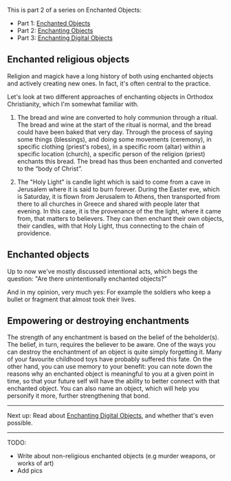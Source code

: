 This is part 2 of a series on Enchanted Objects:
* Part 1: [Enchanted Objects](Enchanted%20Objects.md)
* Part 2: [Enchanting Objects](Enchanting%20Objects.md)
* Part 3: [Enchanting Digital Objects](Enchanting%20Digital%20Objects.md)

## Enchanted religious objects

Religion and magick have a long history of both using enchanted objects and actively creating new ones. In fact, it's often central to the practice.

Let's look at two different approaches of enchanting objects in Orthodox Christianity, which I'm somewhat familiar with.

1. The bread and wine are converted to holy communion through a ritual. The bread and wine at the start of the ritual is normal, and the bread could have been baked that very day. Through the process of saying some things (blessings), and doing some movements (ceremony), in specific clothing (priest's robes), in a specific room (altar) within a specific location (church), a specific person of the religion (priest) enchants this bread. The bread has thus been enchanted and converted to the “body of Christ”.

2. The "Holy Light" is candle light which is said to come from a cave in Jerusalem where it is said to burn forever. During the Easter eve, which is Saturday, it is flown from Jerusalem to Athens, then transported from there to all churches in Greece and shared with people later that evening. In this case, it is the provenance of the the light, where it came from, that matters to believers. They can then enchant their own objects, their candles, with that Holy Light, thus connecting to the chain of providence.

## Enchanted objects

Up to now we've mostly discussed intentional acts, which begs the question: "Are there unintentionally enchanted objects?"

And in my opinion, very much yes: For example the soldiers who keep a bullet or fragment that almost took their lives. 


## Empowering or destroying enchantments

The strength of any enchantment is based on the belief of the beholder(s). The belief, in turn, requires the believer to be aware. One of the ways you can destroy the enchantment of an object is quite simply forgetting it. Many of your favourite childhood toys have probably suffered this fate. On the other hand, you can use memory to your benefit: you can note down the reasons why an enchanted object is meaningful to you at a given point in time, so that your future self will have the ability to better connect with that enchanted object. You can also name an object, which will help you personify it more, further strengthening that bond.

---

Next up: Read about [Enchanting Digital Objects](Enchanting%20Digital%20Objects.md), and whether that's even possible.

---

TODO: 
* Write about non-religious enchanted objects (e.g murder weapons, or works of art)
* Add pics